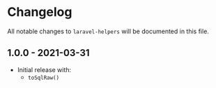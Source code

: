 # Changelog

All notable changes to `laravel-helpers` will be documented in this file.

## 1.0.0 - 2021-03-31

- Initial release with:
    - `toSqlRaw()`
